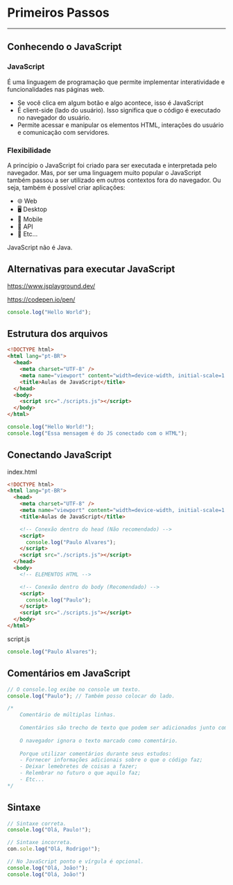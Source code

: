# Primeiros Passos

---

## Conhecendo o JavaScript

### JavaScript

É uma linguagem de programação que permite implementar interatividade e funcionalidades nas páginas web.

- Se você clica em algum botão e algo acontece, isso é JavaScript
- É client-side (lado do usuário). Isso significa que o código é executado no navegador do usuário.
- Permite acessar e manipular os elementos HTML, interações do usuário e comunicação com servidores.

### Flexibilidade

A princípio o JavaScript foi criado para ser executada e interpretada pelo navegador. Mas, por ser uma linguagem muito popular o JavaScript também passou a ser utilizado em outros contextos fora do navegador. Ou seja, também é possível criar aplicações:

- 🌐 Web
- 🖥️ Desktop
- 📱 Mobile
- 📡 API
- 🚀 Etc…

JavaScript não é Java.

## Alternativas para executar JavaScript

https://www.jsplayground.dev/

https://codepen.io/pen/

```js
console.log("Hello World");
```

## Estrutura dos arquivos

```html
<!DOCTYPE html>
<html lang="pt-BR">
  <head>
    <meta charset="UTF-8" />
    <meta name="viewport" content="width=device-width, initial-scale=1.0" />
    <title>Aulas de JavaScript</title>
  </head>
  <body>
    <script src="./scripts.js"></script>
  </body>
</html>
```

```js
console.log("Hello World!");
console.log("Essa mensagem é do JS conectado com o HTML");
```

## Conectando JavaScript

index.html

```html
<!DOCTYPE html>
<html lang="pt-BR">
  <head>
    <meta charset="UTF-8" />
    <meta name="viewport" content="width=device-width, initial-scale=1.0" />
    <title>Aulas de JavaScript</title>

    <!-- Conexão dentro do head (Não recomendado) -->
    <script>
      console.log("Paulo Alvares");
    </script>
    <script src="./scripts.js"></script>
  </head>
  <body>
    <!-- ELEMENTOS HTML -->

    <!-- Conexão dentro do body (Recomendado) -->
    <script>
      console.log("Paulo");
    </script>
    <script src="./scripts.js"></script>
  </body>
</html>
```

script.js

```jsx
console.log("Paulo Alvares");
```

## Comentários em JavaScript

```js
// O console.log exibe no console um texto.
console.log("Paulo"); // Também posso colocar do lado.

/*
	Comentário de múltiplas linhas.
	
	Comentários são trecho de texto que podem ser adicionados junto com o código.
	
	O navegador ignora o texto marcado como comentário.
	
	Porque utilizar comentários durante seus estudos:
	- Fornecer informações adicionais sobre o que o código faz;
	- Deixar lemebretes de coisas a fazer;
	- Relembrar no futuro o que aquilo faz;
	- Etc...
*/
```

## Sintaxe

```js
// Sintaxe correta.
console.log("Olá, Paulo!");

// Sintaxe incorreta.
con.sole.log("Olá, Rodrigo!");

// No JavaScript ponto e vírgula é opcional.
console.log("Olá, João!");
console.log("Olá, João!")
```
